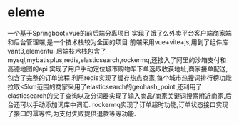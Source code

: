 # eleme
一个基于Springboot+vue的前后端分离项目 实现了饿了么外卖平台客户端商家端和后台管理端,是一个技术栈较为全面的项目
前端采用vue+vite+js,用到了组件库vant3,elementui
后端技术栈包含了mysql,mybatisplus,redis,elasticsearch,rockermq,还接入了阿里的沙箱支付和高德地图的api
实现了用户手动定位城市购物车下单选取收获地址,商家接单配送,包含了完整的订单流程
利用redis实现了缓存热点商家,每个城市热搜词排行榜功能
拉取<5km范围的商家采用了elasticsearch的geohash_point,还利用了elasticsearch的父子查询以及分词器实现了输入商品/商家关键词搜索附近商家,后台还可以手动添加词库中词汇.
rockermq实现了订单超时功能,订单状态接口实现了接口的幂等性,为支付失败提供退款等等功能.





